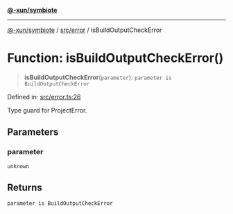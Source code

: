 [**@-xun/symbiote**](../../../README.md)

***

[@-xun/symbiote](../../../README.md) / [src/error](../README.md) / isBuildOutputCheckError

# Function: isBuildOutputCheckError()

> **isBuildOutputCheckError**(`parameter`): `parameter is BuildOutputCheckError`

Defined in: [src/error.ts:26](https://github.com/Xunnamius/symbiote/blob/5258a5e58c9282dd65c5ac4b37e65d4dd5e8274f/src/error.ts#L26)

Type guard for ProjectError.

## Parameters

### parameter

`unknown`

## Returns

`parameter is BuildOutputCheckError`
